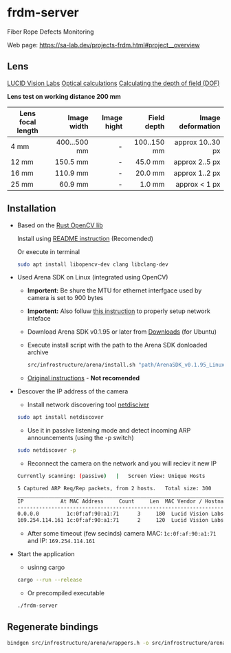# frdm-server

Fiber Rope Defects Monitoring

Web page: <https://sa-lab.dev/projects-frdm.html#project__overview>

## Lens

[LUCID Vision Labs](https://thinklucid.com/category/lenses-lens-tubes/)
[Optical calculations](https://www.vision-doctor.com/en/service-en/sen-t5/optical-calculations.html)
[Calculating the depth of field (DOF)](https://www.vision-doctor.com/en/service-en/sen-t5/optical-calculations/calculation-depth-of-field.html)


**Lens test on working distance 200 mm**

Lens focal length | Image width  | Image hight | Field depth    | Image deformation
------------------| ----------:  | ----------: | -------------: | ------------------:
4 mm              | 400...500 mm |      -      |  100..150 mm   |  approx 10..30 px
12 mm             |     150.5 mm |      -      |      45.0 mm   |  approx 2..5 px
16 mm             |     110.9 mm |      -      |      20.0 mm   |  approx 1..2 px
25 mm             |      60.9 mm |      -      |       1.0 mm   |  approx < 1 px

## Installation

- Based on the [Rust OpenCV lib](https://github.com/twistedfall/opencv-rust?tab=readme-ov-file)

   Install using [README instruction](https://github.com/twistedfall/opencv-rust/blob/master/INSTALL.md) (Recomended)

   Or execute in terminal
   ```bash
   sudo apt install libopencv-dev clang libclang-dev
    ```

- Used Arena SDK on Linux (integrated using OpenCV)
    - **Importent:** Be shure the MTU for ethernet interfgace used by camera is set to 900 bytes
    - **Importent:** Also folluw [this instruction](src/infrostructure/arena/readme.md) to properly setup network inteface
    - Download Arena SDK v0.1.95 or later from [Downloads](https://thinklucid.com/downloads-hub/) (for Ubuntu)
    - Execute install script with the path to the Arena SDK donloaded archive
        ```bash
        src/infrostructure/arena/install.sh "path/ArenaSDK_v0.1.95_Linux_x64.tar.gz"
        ```

    - [Original instructions](https://support.thinklucid.com/using-opencv-with-arena-sdk-on-linux/) - **Not recomended**


- Descover the IP address of the camera

    - Install network discovering tool [netdisciver](https://github.com/alexxy/netdiscover)

    ```bash
    sudo apt install netdiscover
    ```
    
    - Use it in passive listening mode and detect incoming ARP announcements (using the -p switch) 
    ```bash
    sudo netdiscover -p
    ```
    
    - Reconnect the camera on the network and you will reciev it new IP
    ```bash
    Currently scanning: (passive)   |   Screen View: Unique Hosts

    5 Captured ARP Req/Rep packets, from 2 hosts.   Total size: 300
    _____________________________________________________________________________
    IP            At MAC Address     Count     Len  MAC Vendor / Hostname      
    -----------------------------------------------------------------------------
    0.0.0.0         1c:0f:af:90:a1:71      3     180  Lucid Vision Labs
    169.254.114.161 1c:0f:af:90:a1:71      2     120  Lucid Vision Labs
    ```
    - After some timeout (few secinds) camera MAC: `1c:0f:af:90:a1:71` and IP: `169.254.114.161`

- Start the application
  
    - usinng cargo
    ```bash
    cargo --run --release
    ```
    
    - Or precompiled executable
    ```bash
    ./frdm-server
    ```

## Regenerate bindings

```bash
bindgen src/infrostructure/arena/wrappers.h -o src/infrostructure/arena/bindings.rs -- "-Ilucid_arena_sdk_include_path"
```